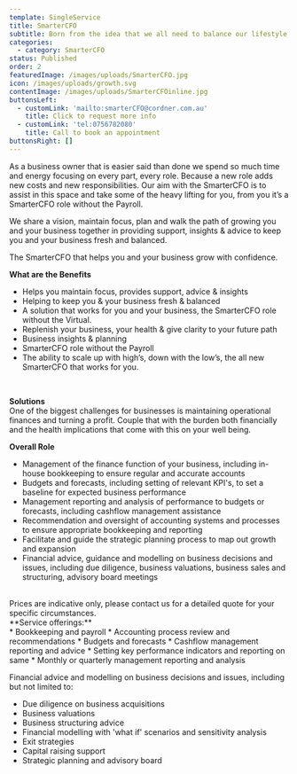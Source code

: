 ```yaml
---
template: SingleService
title: SmarterCFO
subtitle: Born from the idea that we all need to balance our lifestyle with our workload
categories:
  - category: SmarterCFO
status: Published
order: 2
featuredImage: /images/uploads/SmarterCFO.jpg
icon: /images/uploads/growth.svg
contentImage: /images/uploads/SmarterCFOinline.jpg
buttonsLeft:
  - customLink: 'mailto:smarterCFO@cordner.com.au'
    title: Click to request more info
  - customLink: 'tel:0756782080'
    title: Call to book an appointment
buttonsRight: []
---
```

As a business owner that is easier said than done we spend so much time and energy focusing on every part, every role. Because a new role adds new costs and new responsibilities. Our aim with the SmarterCFO is to assist in this space and take some of the heavy lifting for you, from you it’s a SmarterCFO role without the Payroll.
<br>

We share a vision, maintain focus, plan and walk the path of growing you and your business
together in providing support, insights & advice to keep you and your business fresh and
balanced.
<br>

The SmarterCFO that helps you and your business grow with confidence.
<br>

**What are the Benefits**
<br>

* Helps you maintain focus, provides support, advice & insights
* Helping to keep you & your business fresh & balanced
* A solution that works for you and your business, the SmarterCFO role without the Virtual.
* Replenish your business, your health & give clarity to your future path
* Business insights & planning
* SmarterCFO role without the Payroll
* The ability to scale up with high’s, down with the low’s, the all new SmarterCFO that works for you.
<br>

**Solutions**
<br>
One of the biggest challenges for businesses is maintaining operational finances and turning
a profit. Couple that with the burden both financially and the health implications that come with
this on your well being.
<br>

**Overall Role**
<br>
* Management of the finance function of your business, including in-house bookkeeping to ensure regular and accurate accounts
* Budgets and forecasts, including setting of relevant KPI's, to set a baseline for expected business performance
* Management reporting and analysis of performance to budgets or forecasts, including cashflow management assistance
* Recommendation and oversight of accounting systems and processes to ensure appropriate
  bookkeeping and reporting
* Facilitate and guide the strategic planning process to map out growth and expansion
* Financial advice, guidance and modelling on business decisions and issues, including due
      diligence, business valuations, business sales and structuring, advisory board meetings
<br>
Prices are indicative only, please contact us for a detailed quote for your specific circumstances.
<br>
**Service offerings:**
<br>
* Bookkeeping and payroll
* Accounting process review and recommendations
* Budgets and forecasts
* Cashflow management reporting and advice
* Setting key performance indicators and reporting on same
* Monthly or quarterly management reporting and analysis
<br>

Financial advice and modelling on business decisions and issues, including but not limited to:
<br>
* Due diligence on business acquisitions
* Business valuations
* Business structuring advice
* Financial modelling with 'what if' scenarios and sensitivity analysis
* Exit strategies
* Capital raising support
* Strategic planning and advisory board
<br>
